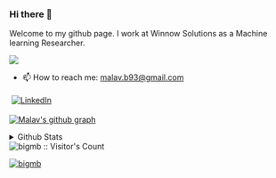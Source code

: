 ### Hi there 👋

Welcome to my github page. I work at Winnow Solutions as a Machine learning Researcher.

![](https://komarev.com/ghpvc/?username=bigmb&color=yellow&style=plastic)

- 📫 How to reach me: malav.b93@gmail.com
<!--
**bigmb/bigmb** is a ✨ _special_ ✨ repository because its `README.md` (this file) appears on your GitHub profile.

Here are some ideas to get you started:

- 🔭 I’m currently working on ...
- 🌱 I’m currently learning ...
- 👯 I’m looking to collaborate on ...
- 🤔 I’m looking for help with ...
- 💬 Ask me about ...
- 📫 How to reach me: ...
- 😄 Pronouns: ...
- ⚡ Fun fact: ...
-->

  <a href="https://www.linkedin.com/in/malav-bateriwala/">
    <img src="https://raw.githubusercontent.com/MikeCodesDotNET/MikeCodesDotNET/a8abbf37441f3253f74ea255a47f289208d7568c/Resources/linkedIn.svg" alt="LinkedIn" style="vertical-align:top; margin:4px">
  </a>

[![Malav's github graph](https://github-readme-activity-graph.vercel.app/graph?username=bigmb&theme=gruvbox)](https://github.com/Ashutosh00710/github-readme-activity-graph)

<!-- 
[![Malav's github stats](https://github-readme-stats-git-masterrstaa-rickstaa.vercel.app/api?username=bigmb&show_icons=true&theme=gruvbox&count_private=true)](https://github.com/anuraghazra/github-readme-stats)
-->

<details>
  <summary>Github Stats</summary>
  <p><img align="left" src="https://github-readme-stats.vercel.app/api/top-langs?username=bigmb&show_icons=true&locale=en&layout=compact&theme=cobalt" alt="bigmb" /></p>

<p>&nbsp;<img align="center" src="https://github-readme-stats.vercel.app/api?username=bigmb&show_icons=true&locale=en&theme=cobalt" alt="bigmb" /></p>

<p><img align="center" src="https://github-readme-streak-stats.herokuapp.com/?user=bigmb&theme=cobalt" alt="bigmb" /></p>
</details>
<img src="https://profile-counter.glitch.me/bigmb/count.svg" alt="bigmb :: Visitor's Count" />

<p align="left"> <a href="https://github.com/ryo-ma/github-profile-trophy"><img src="https://github-profile-trophy.vercel.app/?username=bigmb" alt="bigmb" /></a> </p>
